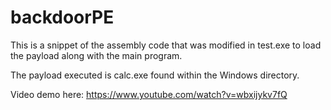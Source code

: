 # backdoorPE
This is a snippet of the assembly code that was modified in test.exe to load the payload along with the main program.

The payload executed is calc.exe found within the Windows directory.

Video demo here: https://www.youtube.com/watch?v=wbxijykv7fQ
